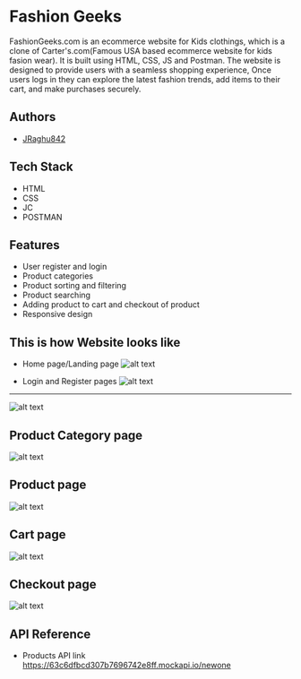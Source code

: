 
# Fashion Geeks

FashionGeeks.com is an ecommerce website for Kids clothings, which is a clone of Carter's.com(Famous USA based ecommerce website for kids fasion wear). It is built using HTML, CSS, JS and Postman. The website is designed to provide users with a seamless shopping experience, Once users logs in they can explore the latest fashion trends, add items to their cart, and make purchases securely.


## Authors

- [JRaghu842](https://www.github.com/JRaghu842)


## Tech Stack

- HTML
- CSS
- JC
- POSTMAN




## Features

- User register and login
- Product categories 
- Product sorting and filtering
- Product searching
- Adding product to cart and checkout of product
- Responsive design


## This is how Website looks like


- Home page/Landing page
![alt text](https://github.com/JRaghu842/offbeat-jeans-3946/blob/main/images/taupe-raindrop-61fc2e.netlify.app_.jpg)


- Login and Register pages
![alt text](https://github.com/JRaghu842/offbeat-jeans-3946/blob/main/images/login.jpg)
---
![alt text](https://github.com/JRaghu842/offbeat-jeans-3946/blob/main/images/register.jpg)

## Product Category page
![alt text](https://github.com/JRaghu842/offbeat-jeans-3946/blob/main/images/category1.png)


## Product page
![alt text](https://github.com/JRaghu842/offbeat-jeans-3946/blob/main/images/product.png)


## Cart page
![alt text](https://github.com/JRaghu842/offbeat-jeans-3946/blob/main/images/cart.png)


## Checkout page
![alt text](https://github.com/JRaghu842/offbeat-jeans-3946/blob/main/images/taupe-raindrop-61fc2e.netlify.app_.jpg)


## API Reference

- Products API link
https://63c6dfbcd307b7696742e8ff.mockapi.io/newone

